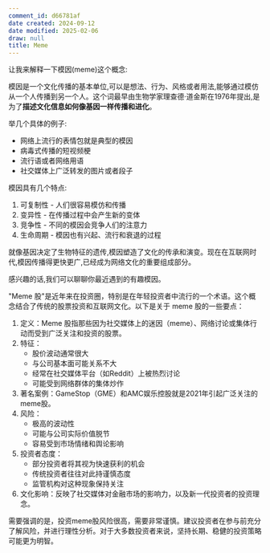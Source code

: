 ```yaml
---
comment_id: d66781af
date created: 2024-09-12
date modified: 2025-02-06
draw: null
title: Meme
---
```

让我来解释一下模因(meme)这个概念:

模因是一个文化传播的基本单位,可以是想法、行为、风格或者用法,能够通过模仿从一个人传播到另一个人。这个词最早由生物学家理查德·道金斯在1976年提出,是为了**描述文化信息如何像基因一样传播和进化**。

举几个具体的例子:

- 网络上流行的表情包就是典型的模因
- 病毒式传播的短视频梗
- 流行语或者网络用语
- 社交媒体上广泛转发的图片或者段子

模因具有几个特点:

1. 可复制性 - 人们很容易模仿和传播
2. 变异性 - 在传播过程中会产生新的变体
3. 竞争性 - 不同的模因会竞争人们的注意力
4. 生命周期 - 模因也有兴起、流行和衰退的过程

就像基因决定了生物特征的遗传,模因塑造了文化的传承和演变。现在在互联网时代,模因传播得更快更广,已经成为网络文化的重要组成部分。

感兴趣的话,我们可以聊聊你最近遇到的有趣模因。

"Meme 股"是近年来在投资圈，特别是在年轻投资者中流行的一个术语。这个概念结合了传统的股票投资和互联网文化。以下是关于 meme 股的一些要点：

1. 定义：Meme 股指那些因为社交媒体上的迷因（meme）、网络讨论或集体行动而受到广泛关注和投资的股票。
2. 特征：
    - 股价波动通常很大
    - 与公司基本面可能关系不大
    - 经常在社交媒体平台（如Reddit）上被热烈讨论
    - 可能受到网络群体的集体炒作
3. 著名案例：GameStop（GME）和AMC娱乐控股就是2021年引起广泛关注的meme股。
4. 风险：
    - 极高的波动性
    - 可能与公司实际价值脱节
    - 容易受到市场情绪和舆论影响
5. 投资者态度：
    - 部分投资者将其视为快速获利的机会
    - 传统投资者往往对此持谨慎态度
    - 监管机构对这种现象保持关注
6. 文化影响：反映了社交媒体对金融市场的影响力，以及新一代投资者的投资理念。

需要强调的是，投资meme股风险很高，需要非常谨慎。建议投资者在参与前充分了解风险，并进行理性分析。对于大多数投资者来说，坚持长期、稳健的投资策略可能更为明智。
